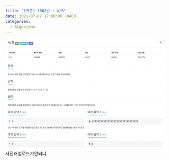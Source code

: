 ```yaml
---
title: "[백준] 1008번 : A/B"
date: 2021-07-07 17:00:00 -0400
categories: 
  - Algorithm
---
```


![백준_1008번](https://github.com/idkim97/idkim97.github.io/blob/master/img/1008.jpg?raw=true)
사진왜업로드가안되냐